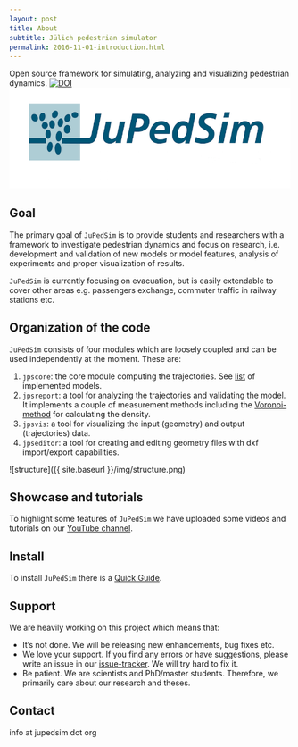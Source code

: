 ```yaml
---
layout: post
title: About
subtitle: Jülich pedestrian simulator
permalink: 2016-11-01-introduction.html
---
```


Open source framework for simulating, analyzing and visualizing  pedestrian dynamics. 
[![DOI](https://zenodo.org/badge/13744388.svg)](https://zenodo.org/badge/latestdoi/13744388)
![logo](https://github.com/JuPedSim/JuPedSim/raw/master/doc/logo/jupedsim_small.png)


## Goal

The primary goal of `JuPedSim` is to provide students and researchers with a framework to investigate pedestrian dynamics
and  focus on research, i.e. development and validation of new models or model features, analysis of experiments and proper visualization of results. 

`JuPedSim` is currently focusing on evacuation, but is easily extendable to cover other areas 
e.g. passengers exchange, commuter traffic in railway stations etc.


<!-- We are developing some standards and benchmark scenarios for evaluation pedestrian simulations based on a large experimental database,  -->
<!-- which was established over the last years. See for example  -->

<!-- - [Jülich database](http://www.fz-juelich.de/ias/jsc/EN/Research/ModellingSimulation/CivilSecurityTraffic/PedestrianDynamics/Activities/database/databaseNode.html) -->
<!-- - [Wuppertal database](http://www.asim.uni-wuppertal.de/datenbank.html) -->


## Organization of the code

`JuPedSim` consists of four modules which are loosely coupled and can be used independently at the moment. These are:


1. `jpscore`: the core module computing the trajectories. See [list](http://www.jupedsim.org/jpscore/2016-11-01-operativ) of implemented models.
2. `jpsreport`: a tool for analyzing the trajectories and validating the model. 
   It implements a couple of measurement methods including the [Voronoi-method](http://dx.doi.org/10.1016/j.physa.2009.12.015) for calculating the density.
3. `jpsvis`: a tool for visualizing the input (geometry) and output (trajectories) data.
4.  `jpseditor`: a tool for creating and editing geometry files with dxf import/export capabilities.

![structure]({{ site.baseurl }}/img/structure.png)


## Showcase and tutorials

To highlight some features of `JuPedSim` we have uploaded some videos and tutorials on
our [YouTube channel](https://www.youtube.com/channel/UCKS8w8CUClHEeN4K1SUSMBA).


## Install

To install `JuPedSim` there is a [Quick Guide](2016-11-02-quickstart.html).



## Support 

We are heavily working on this project which means that:

- It’s not done. We will be releasing new enhancements, bug fixes etc.
- We love your support. If you find any errors or have suggestions, please write an issue in our [issue-tracker](https://gitlab.version.fz-juelich.de/jupedsim/jpscore/issues). We will try hard to fix it.
- Be patient. We are scientists and PhD/master students. Therefore, we primarily care about our research and theses. 

## Contact

info at jupedsim dot org
